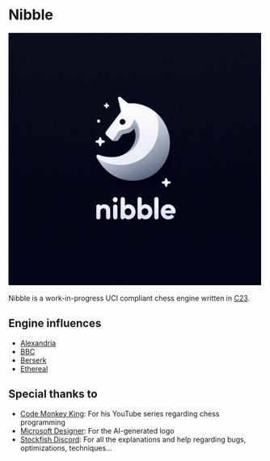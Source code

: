 # Nibble

<img src="logo/nibble.jpeg" alt="Nibble" width="500">

Nibble is a work-in-progress UCI compliant chess engine written in [C23](https://en.cppreference.com/w/c/23).

## Engine influences

- [Alexandria](https://github.com/PGG106/Alexandria)
- [BBC](https://github.com/maksimKorzh/chess_programming)
- [Berserk](https://github.com/jhonnold/berserk)
- [Ethereal](https://github.com/AndyGrant/Ethereal)

## Special thanks to

- [Code Monkey King](https://github.com/maksimKorzh): For his YouTube series regarding chess programming
- [Microsoft Designer](https://designer.microsoft.com/): For the AI-generated logo
- [Stockfish Discord](https://discord.gg/GWDRS3kU6R): For all the explanations and help regarding bugs, optimizations,
  techniques...